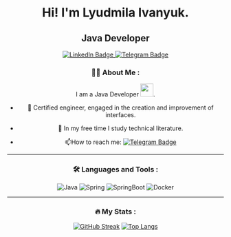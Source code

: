 
<div id="header" align="center">
<h1>
  Hi! I'm Lyudmila Ivanyuk.
</h1>
<h2>
  Java Developer
</h2>
</div>
<div id="badges" align="center">
  <a href="https://www.linkedin.com/in/людмила-иванюк-61a278254">
    <img src="https://img.shields.io/badge/LinkedIn-blue?style=for-the-badge&logo=linkedin&logoColor=white" alt="LinkedIn Badge"/>
  </a>
  <a href="https://t.me/LissenoK88">
    <img src="https://img.shields.io/badge/Telegram-blue?style=for-the-badge&logo=Telegram&logoColor=white" alt="Telegram Badge"/>
  </a>
<div>

### :man_technologist: About Me :
I am a Java Developer <img src="https://media.giphy.com/media/WUlplcMpOCEmTGBtBW/giphy.gif" width="30">.

- :telescope: Certified engineer, engaged in the creation and improvement of interfaces.

- :seedling: In my free time I study technical literature.

- :mailbox:How to reach me: [![Telegram Badge](https://img.shields.io/badge/-SergeyYurakov-blue?style=flat&logo=Telegram&logoColor=white)](https://t.me/LissenoK88)

---

### :hammer_and_wrench: Languages and Tools :
![Java](https://img.shields.io/badge/Java-F7DF1E?style=for-the-badge&logo=java&logoColor=black)
![Spring](https://img.shields.io/badge/Spring-#6DB33F?style=for-the-badge&logo=spring&logoColor=white)
![SpringBoot](https://img.shields.io/badge/Java-#6DB33F?style=for-the-badge&logo=java&logoColor=white)
![Docker](https://img.shields.io/badge/Docker-316192?style=for-the-badge&logo=docker&logoColor=white)


---

### :fire: My Stats :
[![GitHub Streak](https://streak-stats.demolab.com/?user=Sergey-Yurakov&theme=dark&hide_border=true)](https://git.io/streak-stats)
[![Top Langs](https://github-readme-stats.vercel.app/api/top-langs/?username=Sergey-Yurakov&layout=compact&theme=vision-friendly-dark&hide_border=true&hide=php,blade)](https://github.com/anuraghazra/github-readme-stats)


<!--
**Lissenok88/Lissenok88** is a ✨ _special_ ✨ repository because its `README.md` (this file) appears on your GitHub profile.

<div id="badges">
  <a href="your-linkedin-URL">
    <img src="https://img.shields.io/badge/LinkedIn-blue?style=for-the-badge&logo=linkedin&logoColor=white" alt="LinkedIn Badge"/>
  </a>
  <a href="your-youtube-URL">
    <img src="https://img.shields.io/badge/YouTube-red?style=for-the-badge&logo=youtube&logoColor=white" alt="Youtube Badge"/>
  </a>
  <a href="your-twitter-URL">
    <img src="https://img.shields.io/badge/Twitter-blue?style=for-the-badge&logo=twitter&logoColor=white" alt="Twitter Badge"/>
  </a>
</div>
Here are some ideas to get you started:

- 🔭 I’m currently working on ...
- 🌱 I’m currently learning ...
- 👯 I’m looking to collaborate on ...
- 🤔 I’m looking for help with ...
- 💬 Ask me about ...
- 📫 How to reach me: ...
- 😄 Pronouns: ...
- ⚡ Fun fact: ...
-->
